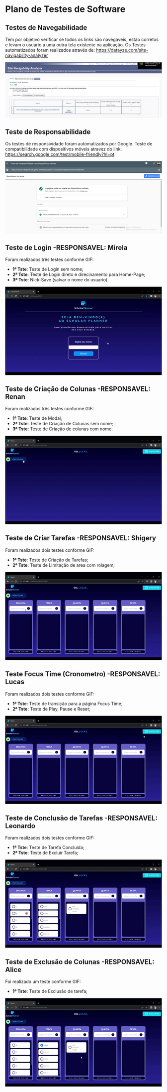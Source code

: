 # Plano de Testes de Software

## Testes de Navegabilidade

Tem por objetivo verificar se todos os links são navegáveis, estão corretos e levam o usuário a uma outra tela existente na aplicação.
Os Testes automatizados foram realizados através de: https://datayze.com/site-navigability-analyzer

<img src="img/teste-navegabilidade.png">


## Teste de Responsabilidade

Os testes de responsividade foram automatizados por Google. Teste de compatibilidade com dispositivos móveis atravez do link: https://search.google.com/test/mobile-friendly?hl=pt


<img src="img/teste-responsividade.png">

## Teste de Login  -RESPONSAVEL: Mirela

Foram realizados três testes conforme GIF:

- **1ª Tste**: Teste de Login sem nome;
- **2ª Tste**: Teste de Login direto e direcinamento para Home-Page;
- **3ª Tste**: Nick-Save (salvar o nome do usuario).
 
<img src="img/gif1.gif">

## Teste de Criação de Colunas -RESPONSAVEL: Renan

Foram realizados três testes conforme GIF:

- **1ª Tste**: Teste de Modal;
- **2ª Tste**: Teste de Criação de Colunas sem nome;
- **3ª Tste**: Teste de Criação de colunas com nome.


<img src="img/gif2.gif"> 

## Teste de Criar Tarefas -RESPONSAVEL: Shigery

Foram realizados dois testes conforme GIF:

- **1ª Tste**: Teste de Criação de Tarefas;
- **2ª Tste**: Teste de Limitação de area com rolagem;

<img src="img/gif3.gif">

## Teste Focus Time (Cronometro) -RESPONSAVEL: Lucas

Foram realizados dois testes conforme GIF:

- **1ª Tste**: Teste de transição para a página Focus Time;
- **2ª Tste**: Teste de Play, Pause e Reset;


<img src="img/gif4.gif">

## Teste de Conclusão de Tarefas -RESPONSAVEL: Leonardo

Foram realizados dois testes conforme GIF:

- **1ª Tste**: Teste de Tarefa Concluida;
- **2ª Tste**: Teste de Excluir Tarefa;

<img src="img/gif5.gif">

## Teste de Exclusão de Colunas -RESPONSAVEL: Alice


Foi realizado um teste conforme GIF:

- **1ª Tste**: Teste de Exclusão de tarefa;

<img src="img/gif6.gif">






